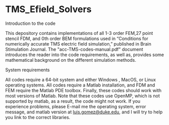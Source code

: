 # TMS_Efield_Solvers
Introduction to the code

This depository contains implementations of all 1-3 order FEM,27 point stencil FDM, and 0th order BEM formulations used in “Conditions for numerically accurate TMS electric field simulation,” published in Brain Stimulation Journal. The "acc-TMS-codes-manual.pdf" document introduces the reader into the code requirements, as well as, provides some mathematical background on the different simulation methods.

System requirements

All codes require a 64-bit system and either Windows , MacOS, or Linux operating systems. All codes require a Matlab installation, and FDM and FEM require the Matlab PDE toolbox. Finally, these codes should work with most versions of Matlab. Note that these codes use OpenMP, which is not supported by matlab, as a result, the code might not work. If you experience problems, please E-mail me the operating system, error message, and matlab version at luis.gomez@duke.edu, and I will try to help you link to the correct libraries.
